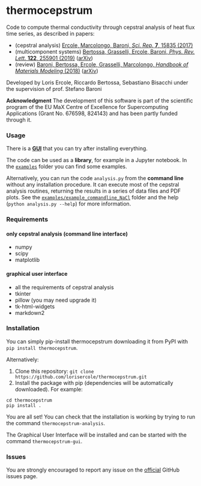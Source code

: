 # thermocepstrum

Code to compute thermal conductivity through cepstral analysis of heat flux time series, as described in papers:

 - (cepstral analysis) [Ercole, Marcolongo, Baroni, *Sci. Rep.* **7**, 15835 (2017)](https://doi.org/10.1038/s41598-017-15843-2)
 - (multicomponent systems) [Bertossa, Grasselli, Ercole, Baroni, *Phys. Rev. Lett.* **122**, 255901 (2019)](https://doi.org/10.1103/PhysRevLett.122.255901) ([arXiv](https://arxiv.org/abs/1808.03341))
 - (review) [Baroni, Bertossa, Ercole, Grasselli, Marcolongo, *Handbook of Materials Modeling* (2018)](https://doi.org/10.1007/978-3-319-50257-1_12-1) ([arXiv](https://arxiv.org/abs/1802.08006))

Developed by Loris Ercole, Riccardo Bertossa, Sebastiano Bisacchi under the supervision of prof. Stefano Baroni

**Acknowledgment**  The development of this software is part of the scientific program of the EU MaX Centre of Excellence for Supercomputing Applications (Grant No. 676598, 824143) and has been partly funded through it.

### Usage
There is a [**GUI**](README_GUI.md) that you can try after installing everything.

The code can be used as a **library**, for example in a Jupyter notebook.
In the [`examples`](examples/) folder you can find some examples.

Alternatively, you can run the code `analysis.py` from the **command line** without any installation procedure.
It can execute most of the cepstral analysis routines, returning the results in a series of data files and PDF plots.
See the [`examples/example_commandline_NaCl`](examples/example_commandline_NaCl/) folder and the help (`python analysis.py --help`) for more information.

### Requirements
#### only cepstral analysis (command line interface)
 - numpy
 - scipy
 - matplotlib

#### graphical user interface
 - all the requirements of cepstral analysis
 - tkinter
 - pillow (you may need upgrade it)
 - tk-html-widgets
 - markdown2

### Installation
  You can simply pip-install thermocepstrum downloading it from PyPI with `pip install thermocepstrum`.

  Alternatively:

  1. Clone this repository: `git clone https://github.com/lorisercole/thermocepstrum.git`
  2. Install the package with pip (dependencies will be automatically downloaded). For example:
```
cd thermocepstrum
pip install .
```
  You are all set! You can check that the installation is working by trying to run the command `thermocepstrum-analysis`.

  The Graphical User Interface will be installed and can be started with the command `thermocepstrum-gui`.

### Issues
  You are strongly encouraged to report any issue on the [official](https://github.com/lorisercole/thermocepstrum/issues) GitHub issues page.
